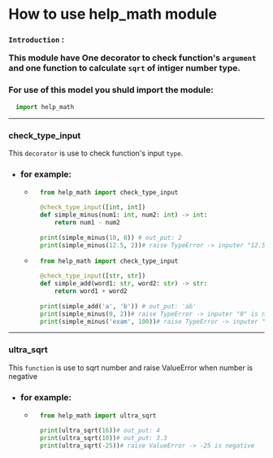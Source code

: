 # How to use help_math module
### `Introduction` :<p>This module have One decorator to check function's `argument` and one function to calculate `sqrt` of intiger number type.<p>
### For use of this model you shuld import the module:
```python
  import help_math
```
---
### check_type_input
This `decorator` is use to check function's input `type`.
- ### for example:
  - ```python
      from help_math import check_type_input

      @check_type_input([int, int])
      def simple_minus(num1: int, num2: int) -> int:
          return num1 - num2
      
      print(simple_minus(10, 8)) # out_put: 2
      print(simple_minus(12.5, 2))# raise TypeError -> inputer "12.5" is not type as int
    ```
  
  - ```python
      from help_math import check_type_input

      @check_type_input([str, str])
      def simple_add(word1: str, word2: str) -> str:
          return word1 + word2
      
      print(simple_add('a', 'b')) # out_put: 'ab'
      print(simple_minus(0, 2))# raise TypeError -> inputer "0" is not type as str
      print(simple_minus('exam', 100))# raise TypeError -> inputer "100" is not type as str
    ```
---

### ultra_sqrt
This `function` is use to sqrt number and raise ValueError when number is negative
- ### for example:
  - ```python
      from help_math import ultra_sqrt

      print(ultra_sqrt(16))# out_put: 4
      print(ultra_sqrt(10))# out_put: 3.3
      print(ultra_sqrt(-25))# raise ValueError -> -25 is negative
    ```
  
